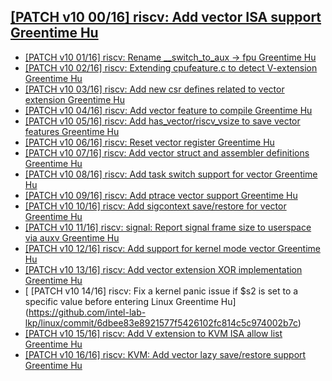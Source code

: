
## [ [PATCH v10 00/16] riscv: Add vector ISA support Greentime Hu](https://github.com/intel-lab-lkp/linux/commit/9d6f6a8d8cb4c2ab64576faba702b55b086dfa19)

 - [ [PATCH v10 01/16] riscv: Rename __switch_to_aux -> fpu Greentime Hu](https://github.com/intel-lab-lkp/linux/commit/e45aa409770c961c82bc88e31c11586f012c8bc7)
 - [ [PATCH v10 02/16] riscv: Extending cpufeature.c to detect V-extension Greentime Hu](https://github.com/intel-lab-lkp/linux/commit/9da2794427174742003e66ba8297d4bbe107cbb6)
 - [ [PATCH v10 03/16] riscv: Add new csr defines related to vector extension Greentime Hu](https://github.com/intel-lab-lkp/linux/commit/fb0abf24eb839c82b86bf74cb9ceac1a279963d1)
 - [ [PATCH v10 04/16] riscv: Add vector feature to compile Greentime Hu](https://github.com/intel-lab-lkp/linux/commit/9d6f6a8d8cb4c2ab64576faba702b55b086dfa19)
 - [ [PATCH v10 05/16] riscv: Add has_vector/riscv_vsize to save vector features Greentime Hu](https://github.com/intel-lab-lkp/linux/commit/9d6f6a8d8cb4c2ab64576faba702b55b086dfa19)
 - [ [PATCH v10 06/16] riscv: Reset vector register Greentime Hu](https://github.com/intel-lab-lkp/linux/commit/9d6f6a8d8cb4c2ab64576faba702b55b086dfa19)
 - [ [PATCH v10 07/16] riscv: Add vector struct and assembler definitions Greentime Hu](https://github.com/intel-lab-lkp/linux/commit/9d6f6a8d8cb4c2ab64576faba702b55b086dfa19)
 - [ [PATCH v10 08/16] riscv: Add task switch support for vector Greentime Hu](https://github.com/intel-lab-lkp/linux/commit/9d6f6a8d8cb4c2ab64576faba702b55b086dfa19)
 - [ [PATCH v10 09/16] riscv: Add ptrace vector support Greentime Hu](https://github.com/intel-lab-lkp/linux/commit/b08cdec6d07a7feaf26e8ab1d5cdaa8ef87bf7de)
 - [ [PATCH v10 10/16] riscv: Add sigcontext save/restore for vector Greentime Hu](https://github.com/intel-lab-lkp/linux/commit/740db1d960233747f999431630b1853cb3a55c18)
 - [ [PATCH v10 11/16] riscv: signal: Report signal frame size to userspace via auxv Greentime Hu](https://github.com/intel-lab-lkp/linux/commit/a3c56208af5ece5ee554f79bdba6de47d39cdaaa)
 - [ [PATCH v10 12/16] riscv: Add support for kernel mode vector Greentime Hu](https://github.com/intel-lab-lkp/linux/commit/1d8e60b9441007b42a5518cc1f380645ce8888d3)
 - [ [PATCH v10 13/16] riscv: Add vector extension XOR implementation Greentime Hu](https://github.com/intel-lab-lkp/linux/commit/f4f36289999f414d90c339f76e9c5e67dd54a7c9)
 - [ [PATCH v10 14/16] riscv: Fix a kernel panic issue if $s2 is set to a specific value before entering Linux Greentime Hu] (https://github.com/intel-lab-lkp/linux/commit/6dbee83e8921577f5426102fc814c5c974002b7c)
 - [ [PATCH v10 15/16] riscv: Add V extension to KVM ISA allow list Greentime Hu](https://github.com/intel-lab-lkp/linux/commit/d8db06527f22eeedb8ee35849a9a9aa8c6dac6d9)
 - [ [PATCH v10 16/16] riscv: KVM: Add vector lazy save/restore support Greentime Hu](https://github.com/intel-lab-lkp/linux/commit/1494a43aa2d0d27f84242de90b6c072dd7e7a889)